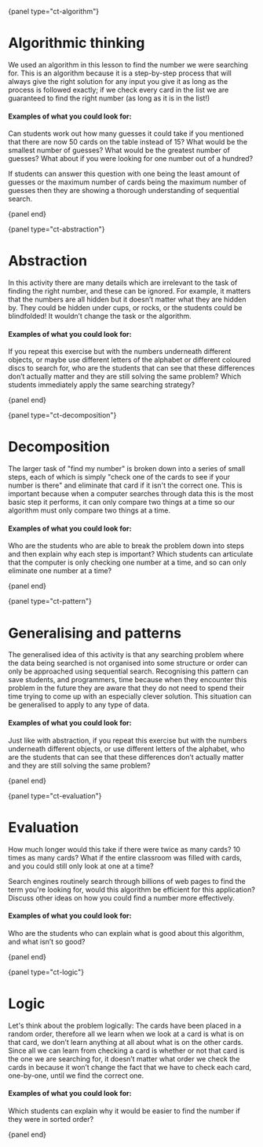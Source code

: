 {panel type="ct-algorithm"}

# Algorithmic thinking

We used an algorithm in this lesson to find the number we were searching for.
This is an algorithm because it is a step-by-step process that will always give the right solution for any input you give it as long as the process is followed exactly; if we check every card in the list we are guaranteed to find the right number (as long as it is in the list!)

#### Examples of what you could look for:

Can students work out how many guesses it could take if you mentioned that there are now 50 cards on the table instead of 15?
What would be the smallest number of guesses?
What would be the greatest number of guesses?
What about if you were looking for one number out of a hundred?  

If students can answer this question with one being the least amount of guesses or the maximum number of cards being the maximum number of guesses then they are showing a thorough understanding of sequential search.

{panel end}

{panel type="ct-abstraction"}

# Abstraction

In this activity there are many details which are irrelevant to the task of finding the right number, and these can be ignored.
For example, it matters that the numbers are all hidden but it doesn’t matter what they are hidden by.
They could be hidden under cups, or rocks, or the students could be blindfolded!
It wouldn’t change the task or the algorithm.

#### Examples of what you could look for:

If you repeat this exercise but with the numbers underneath different objects, or maybe use different letters of the alphabet or different coloured discs to search for, who are the students that can see that these differences don’t actually matter and they are still solving the same problem?
Which students immediately apply the same searching strategy?

{panel end}

{panel type="ct-decomposition"}

# Decomposition

The larger task of "find my number" is broken down into a series of small steps, each of which is simply "check one of the cards to see if your number is there" and eliminate that card if it isn't the correct one.
This is important because when a computer searches through data this is the most basic step it performs, it can only compare two things at a time so our algorithm must only compare two things at a time.

#### Examples of what you could look for:

Who are the students who are able to break the problem down into steps and then explain why each step is important?
Which students can articulate that the computer is only checking one number at a time, and so can only eliminate one number at a time?

{panel end}

{panel type="ct-pattern"}

# Generalising and patterns

The generalised idea of this activity is that any searching problem where the data being searched is not organised into some structure or order can only be approached using sequential search.
Recognising this pattern can save students, and programmers, time because when they encounter this problem in the future they are aware that they do not need to spend their time trying to come up with an especially clever solution.
This situation can be generalised to apply to any type of data.

#### Examples of what you could look for:

Just like with abstraction, if you repeat this exercise but with the numbers underneath different objects, or use different letters of the alphabet, who are the students that can see that these differences don’t actually matter and they are still solving the same problem?

{panel end}

{panel type="ct-evaluation"}

# Evaluation

How much longer would this take if there were twice as many cards?
10 times as many cards?
What if the entire classroom was filled with cards, and you could still only look at one at a time?

Search engines routinely search through billions of web pages to find the term you're looking for, would this algorithm be efficient for this application?
Discuss other ideas on how you could find a number more effectively.

#### Examples of what you could look for:

Who are the students who can explain what is good about this algorithm, and what isn’t so good?

{panel end}

{panel type="ct-logic"}

# Logic

Let's think about the problem logically: The cards have been placed in a random order, therefore all we learn when we look at a card is what is on that card, we don’t learn anything at all about what is on the other cards.
Since all we can learn from checking a card is whether or not that card is the one we are searching for, it doesn’t matter what order we check the cards in because it won’t change the fact that we have to check each card, one-by-one, until we find the correct one.

#### Examples of what you could look for:

Which students can explain why it would be easier to find the number if they were in sorted order?

{panel end}
